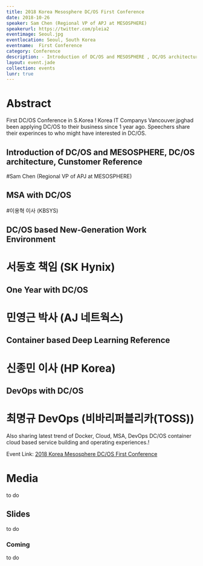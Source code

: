 ```yaml
---
title: 2018 Korea Mesosphere DC/OS First Conference
date: 2018-10-26
speaker: Sam Chen (Regional VP of APJ at MESOSPHERE)
speakerurl: https://twitter.com/pleia2
eventimage: Seoul.jpg
eventlocation: Seoul, South Korea
eventname:  First Conference
category: Conference
description: - Introduction of DC/OS and MESOSPHERE , DC/OS architecture and best practices , Customer Reference
layout: event.jade
collection: events
lunr: true
---
```


# Abstract
First DC/OS Conference in S.Korea !
Korea IT Companys Vancouver.jpghad been applying DC/OS to their business since 1 year ago.
Speechers share their experinces to who might have interested in DC/OS.

## Introduction of DC/OS and MESOSPHERE, DC/OS architecture, Cunstomer Reference 
#Sam Chen (Regional VP of APJ at MESOSPHERE)

## MSA with DC/OS 
#이용혁 이사 (KBSYS)

## DC/OS based New-Generation Work Environment 
# 서동호 책임 (SK Hynix)

## One Year with DC/OS 
# 민영근 박사 (AJ 네트웍스)

## Container based Deep Learning Reference 
# 신종민 이사 (HP Korea)

## DevOps with DC/OS 
# 최명규 DevOps (비바리퍼블리카(TOSS))

Also sharing latest trend of Docker, Cloud, MSA, DevOps
DC/OS container cloud based service building and operating experiences.!

Event Link: <a href="http://www.dcos.or.kr/conference-2018.html">2018 Korea Mesosphere DC/OS First Conference</a>

# Media
to do
## Slides
to do

### Coming
to do
